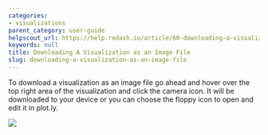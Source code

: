 ```yaml
---
categories:
- visualizations
parent_category: user-guide
helpscout_url: https://help.redash.io/article/60-downloading-a-visualization-as-an-image-file
keywords: null
title: Downloading A Visualization as an Image File
slug: downloading-a-visualization-as-an-image-file
---
```

To download a visualization as an image file go ahead and hover over the top
right area of the visualization and click the camera icon. It will be
downloaded to your device or you can choose the floppy icon to open and edit
it in plot.ly.

![](https://redash.io/help/assets/download_viz.png)

